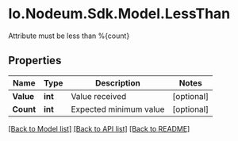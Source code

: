 # Io.Nodeum.Sdk.Model.LessThan
Attribute must be less than %{count}
## Properties

Name | Type | Description | Notes
------------ | ------------- | ------------- | -------------
**Value** | **int** | Value received | [optional] 
**Count** | **int** | Expected minimum value | [optional] 

[[Back to Model list]](../README.md#documentation-for-models) [[Back to API list]](../README.md#documentation-for-api-endpoints) [[Back to README]](../README.md)

